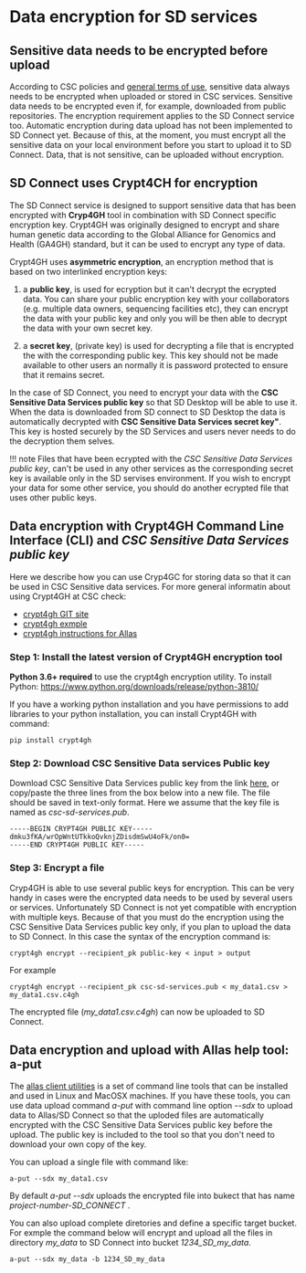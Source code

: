 # Data encryption for SD services 

## Sensitive data needs to be encrypted before upload

According to CSC policies and [general terms of use](https://research.csc.fi/general-terms-of-use), sensitive data always 
needs to be encrypted when uploaded or stored in CSC services. Sensitive data needs to be encrypted even if, for example, 
downloaded from public repositories. The encryption requirement applies to the SD Connect service too. 
Automatic encryption during data upload has not been implemented to SD Connect yet. Because of this, at the moment, 
you must encrypt all the sensitive data on your local environment before you start to upload it to SD Connect. 
Data, that is not sensitive, can be uploaded without encryption.

## SD Connect uses Crypt4CH for encryption

The SD Connect service is designed to support sensitive data that has been encrypted with **Cryp4GH** tool in 
combination with SD Connect specific encryption key. 
Crypt4GH was originally designed to encrypt and share human genetic data according to the 
Global Alliance for Genomics and Health (GA4GH) standard, but it can be 
used to encrypt any type of data.

Crypt4GH uses **asymmetric encryption**, an encryption method that is based on two interlinked encryption keys: 

   1) a **public key**, is used for ecryption but it can't decrypt the ecrypted data. You can share your public encryption key with your collaborators 
   (e.g. multiple data owners, sequencing facilities etc), they can encrypt the data with your public key and only you will be then able to decrypt the 
   data with your own secret key. 
   
   2) a **secret key**, (private key) is used for decrypting a file that is encrypted the with the corresponding public key. This key should not be made available to other users an normally it is password protected to ensure that it remains secret. 

In the case of SD Connect, you need to encrypt your data with the **CSC Sensitive Data Services public key** so that SD Desktop will be able to use it.
When the data is downloaded from SD connect to SD Desktop the data is automatically decrypted with **CSC Sensitive Data Services secret key"**.
This key is hosted securely by the SD Services and users never needs to do the decryption them selves.
  

!!! note
Files that have been ecrypted with the _CSC Sensitive Data Services public key_, can't be used in any other services as the corresponding
secret key is available only in the SD servises environment. If you wish to encrypt your data for some other service, you should do another 
ecrypted file that uses other public keys.


## Data encryption with Crypt4GH Command Line Interface (CLI) and _CSC Sensitive Data Services public key_

Here we describe how you can use Cryp4GC for storing data so that it can be used in CSC Sensitive data services.
For more general informatin about using Crypt4GH at CSC check: 
   * [crypt4gh GIT site](https://github.com/EGA-archive/crypt4gh.git)
   * [crypt4gh exmple](./crypt4gh_client.md)
   * [crypt4gh instructions for Allas]()


### Step 1: Install the latest version of Crypt4GH encryption tool

**Python 3.6+ required** to use the crypt4gh encryption utility. 
To install Python: https://www.python.org/downloads/release/python-3810/

If you have a working python installation and you have permissions to add libraries to your python installation, you can install Crypt4GH with command:

```text
pip install crypt4gh
```

### Step 2: Download CSC Sensitive Data services Public key

Download CSC Sensitive Data Services public key from the link [here](./csc-sd-services.pub), or copy/paste the three lines from the box below into a new file.
The file should be saved in text-only format. Here we assume that the key file is named as _csc-sd-services.pub_.

```text
-----BEGIN CRYPT4GH PUBLIC KEY-----
dmku3fKA/wrOpWntUTkkoQvknjZDisdmSwU4oFk/on0=
-----END CRYPT4GH PUBLIC KEY-----
```

### Step 3: Encrypt a file

Cryp4GH is able to use several public keys for encryption. This can be very handy in cases were the encrypted data needs to be used by several users or services. Unfortunately SD Connect is not yet compatible with encryption with multiple keys. Because of that you must do the encryption using the CSC Sensitive Data Services public key only, if you plan to upload the data to SD Connect. In this case the syntax of the encryption command is:

```text
crypt4gh encrypt --recipient_pk public-key < input > output
```
For example

```text
crypt4gh encrypt --recipient_pk csc-sd-services.pub < my_data1.csv > my_data1.csv.c4gh
```
The encrypted file (_my_data1.csv.c4gh_) can now be uploaded to SD Connect.
 

## Data encryption and upload with Allas help tool: a-put

The [allas client utilities](https://github.com/CSCfi/allas-cli-utils/) is a set of command line tools that can be installed and used in Linux and MacOSX machines. If you have these tools, you can use data upload command _a-put_ with command line option _--sdx_ to upload data to Allas/SD Connect so that the uploded files are automatically encrypted with the CSC Sensitive Data Services public key before the upload. The public key is included to the tool so that you don't need to download your own copy of the key.

You can upload a single file with command like:

```text
a-put --sdx my_data1.csv
```
By default _a-put --sdx_ uploads the encrypted file into bukect that has name _project-number-SD_CONNECT_ . 

You can also upload complete diretories and define a specific target bucket. For exmple the command below will encrypt and upload all the files in directory _my_data_ to SD Connect into bucket _1234_SD_my_data_.
```
a-put --sdx my_data -b 1234_SD_my_data
```





 
